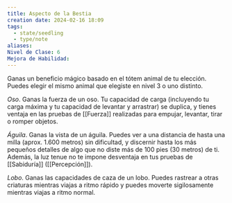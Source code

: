 ```yaml
---
title: Aspecto de la Bestia
creation date: 2024-02-16 18:09
tags:
  - state/seedling
  - type/note
aliases: 
Nivel de Clase: 6
Mejora de Habilidad:
---
```

Ganas un beneficio mágico basado en el tótem animal de tu elección. Puedes elegir el mismo animal que elegiste en nivel 3 o uno distinto.

*Oso*. Ganas la fuerza de un oso. Tu capacidad de carga (incluyendo tu carga máxima y tu capacidad de levantar y arrastrar) se duplica, y tienes ventaja en las pruebas de [[Fuerza]] realizadas para empujar, levantar, tirar o romper objetos.

*Águila*. Ganas la vista de un águila. Puedes ver a una distancia de hasta una milla (aprox. 1.600
metros) sin dificultad, y discernir hasta los más pequeños detalles de algo que no diste más de 100 pies (30 metros) de ti. Además, la luz tenue no te impone desventaja en tus pruebas de [[Sabiduría]] ([[Percepción]]).

*Lobo*. Ganas las capacidades de caza de un lobo. Puedes rastrear a otras criaturas mientras viajas a ritmo rápido y puedes moverte sigilosamente mientras viajas a ritmo normal.

